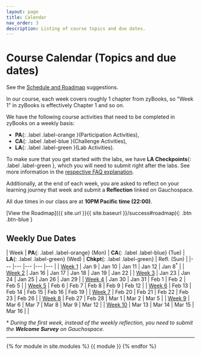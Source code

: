 ```yaml
---
layout: page
title: Calendar
nav_order: 3
description: Listing of course topics and due dates.
---
```


# Course Calendar (Topics and due dates)

See the [Schedule and Roadmap]({{site.url}}/{{site.baseurl}}/success/#time-management-and-scheduling) suggestions. 

In our course, each week covers roughly 1 chapter from zyBooks, so "Week 1" in zyBooks is effectively Chapter 1 and so on.

We have the following course activities that need to be completed in zyBooks on a weekly basis: 
* **PA**{: .label .label-orange }(Participation Activities), 
* **CA**{: .label .label-blue }(Challenge Activities), 
* **LA**{: .label .label-green }(Lab Activities).

To make sure that you get started with the labs, we have **LA Checkpoints**{: .label .label-green }, which you will need to submit right after the labs.
See more information in the [respective FAQ explanation]({{site.url}}/{{site.baseurl}}/faq#what-is-the-lab-checkpoint-score-in-gradebook).

Additionally, at the end of each week, you are asked to reflect on your learning journey that week and submit a **Reflection** linked on Gauchospace.
<!--In order to ensure that you are rewarded for participating during the synchronous times, we will be collecting your progress on the breakout room activities and participation in the in-class activities.-->

All due times in our class are at **10PM Pacific time (22:00)**.

[View the Roadmap]({{ site.url }}{{ site.baseurl }}/success#roadmap){: .btn .btn-blue }

## Weekly Due Dates


| Week | **PA**{: .label .label-orange} (Mon) | **CA**{: .label .label-blue} (Tue) | **LA**{: .label .label-green} (Wed) | **Chkpt**{: .label .label-green} | Refl. (Sun) | 
|--- |--- |--- |--- |--- | 
| [Week 1](#week-1) | Jan 9 | Jan 10 | Jan 11 | Jan 12 | Jan 8<sup>\*</sup> |
| [Week 2](#week-2) | Jan 16 | Jan 17 | Jan 18 | Jan 19 | Jan 22 |
| [Week 3](#week-3) | Jan 23 | Jan 24 | Jan 25 | Jan 26 | Jan 29 |
| [Week 4](#week-4) | Jan 30 | Jan 31 | Feb 1 | Feb 2 | Feb 5 |
| [Week 5](#week-5) | Feb 6 | Feb 7 | Feb 8 | Feb 9 | Feb 12 |
| [Week 6](#week-6) | Feb 13 | Feb 14 | Feb 15 | Feb 16 | Feb 19 |
| [Week 7](#week-7) | Feb 20 | Feb 21 | Feb 22 | Feb 23 | Feb 26 |
| [Week 8](#week-8) | Feb 27 | Feb 28 | Mar 1 | Mar 2 | Mar 5 |
| [Week 9](#week-9) | Mar 6 | Mar 7 | Mar 8 | Mar 9 | Mar 12 |
| [Week 10](#week-10) | Mar 13 | Mar 14 | Mar 15 | Mar 16 |      |

\* _During the first week, instead of the weekly reflection, you need to submit the **Welcome Survey** on Gauchospace._

 -----


<!--[Jump to the current week]({{ site.url }}{{ site.baseurl }}/calendar#week-1){: .btn .btn-blue }-->
{% for module in site.modules %}
{{ module }}
{% endfor %}
